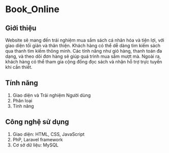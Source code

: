 # Book_Online
## Giới thiệu
Website sẽ mang đến trải nghiệm mua sắm sách cá nhân hóa và tiện lợi, với giao diện tối giản và thân thiện. Khách hàng có thể dễ dàng tìm kiếm sách qua thanh tìm kiếm thông minh. Các tính năng như giỏ hàng, thanh toán đa dạng, và theo dõi đơn hàng sẽ giúp quá trình mua sắm mượt mà. Ngoài ra, khách hàng có thể tham gia cộng đồng đọc sách và nhận hỗ trợ trực tuyến khi cần thiết.
## Tính năng
1. Giao diện và Trải nghiệm Người dùng
2. Phân loại
3. Tính năng

## Công nghệ sử dụng
1. Giao diện: HTML, CSS, JavaScript
2. PhP, Laravel framework
3. Cơ sở dữ liệu: MySQL

